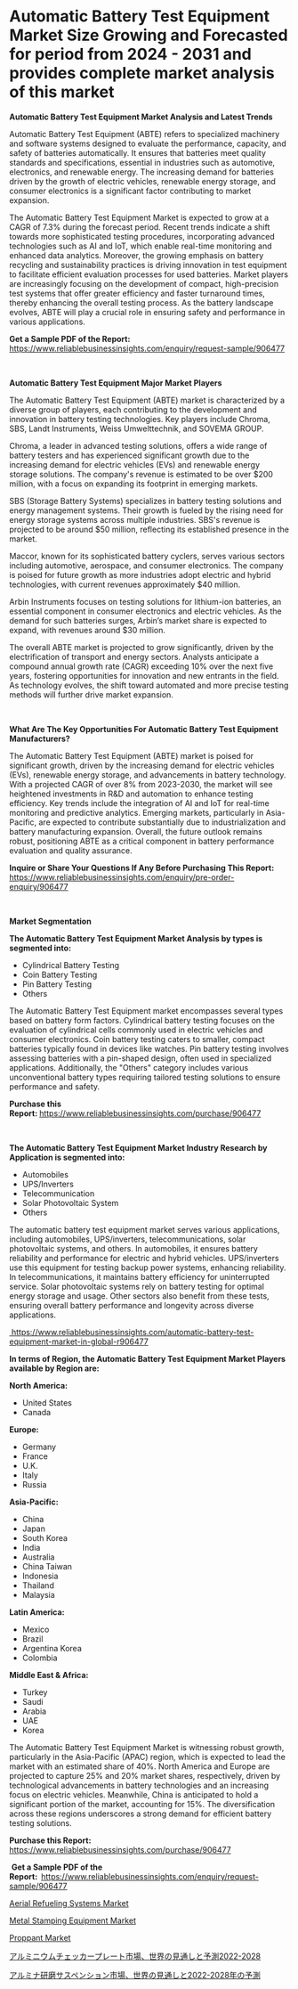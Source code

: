 <p><h1>Automatic Battery Test Equipment Market Size Growing and Forecasted for period from 2024 - 2031 and provides complete market analysis of this market</h1></p><p><strong>Automatic Battery Test Equipment Market Analysis and Latest Trends</strong></p>
<p><p>Automatic Battery Test Equipment (ABTE) refers to specialized machinery and software systems designed to evaluate the performance, capacity, and safety of batteries automatically. It ensures that batteries meet quality standards and specifications, essential in industries such as automotive, electronics, and renewable energy. The increasing demand for batteries driven by the growth of electric vehicles, renewable energy storage, and consumer electronics is a significant factor contributing to market expansion.</p><p>The Automatic Battery Test Equipment Market is expected to grow at a CAGR of 7.3% during the forecast period. Recent trends indicate a shift towards more sophisticated testing procedures, incorporating advanced technologies such as AI and IoT, which enable real-time monitoring and enhanced data analytics. Moreover, the growing emphasis on battery recycling and sustainability practices is driving innovation in test equipment to facilitate efficient evaluation processes for used batteries. Market players are increasingly focusing on the development of compact, high-precision test systems that offer greater efficiency and faster turnaround times, thereby enhancing the overall testing process. As the battery landscape evolves, ABTE will play a crucial role in ensuring safety and performance in various applications.</p></p>
<p><strong>Get a Sample PDF of the Report:&nbsp;</strong> <a href="https://www.reliablebusinessinsights.com/enquiry/request-sample/906477">https://www.reliablebusinessinsights.com/enquiry/request-sample/906477</a></p>
<p>&nbsp;</p>
<p><strong>Automatic Battery Test Equipment Major Market Players</strong></p>
<p><p>The Automatic Battery Test Equipment (ABTE) market is characterized by a diverse group of players, each contributing to the development and innovation in battery testing technologies. Key players include Chroma, SBS, Landt Instruments, Weiss Umwelttechnik, and SOVEMA GROUP.</p><p>Chroma, a leader in advanced testing solutions, offers a wide range of battery testers and has experienced significant growth due to the increasing demand for electric vehicles (EVs) and renewable energy storage solutions. The company's revenue is estimated to be over $200 million, with a focus on expanding its footprint in emerging markets.</p><p>SBS (Storage Battery Systems) specializes in battery testing solutions and energy management systems. Their growth is fueled by the rising need for energy storage systems across multiple industries. SBS's revenue is projected to be around $50 million, reflecting its established presence in the market.</p><p>Maccor, known for its sophisticated battery cyclers, serves various sectors including automotive, aerospace, and consumer electronics. The company is poised for future growth as more industries adopt electric and hybrid technologies, with current revenues approximately $40 million.</p><p>Arbin Instruments focuses on testing solutions for lithium-ion batteries, an essential component in consumer electronics and electric vehicles. As the demand for such batteries surges, Arbin’s market share is expected to expand, with revenues around $30 million.</p><p>The overall ABTE market is projected to grow significantly, driven by the electrification of transport and energy sectors. Analysts anticipate a compound annual growth rate (CAGR) exceeding 10% over the next five years, fostering opportunities for innovation and new entrants in the field. As technology evolves, the shift toward automated and more precise testing methods will further drive market expansion.</p></p>
<p>&nbsp;</p>
<p><strong>What Are The Key Opportunities For Automatic Battery Test Equipment Manufacturers?</strong></p>
<p><p>The Automatic Battery Test Equipment (ABTE) market is poised for significant growth, driven by the increasing demand for electric vehicles (EVs), renewable energy storage, and advancements in battery technology. With a projected CAGR of over 8% from 2023-2030, the market will see heightened investments in R&D and automation to enhance testing efficiency. Key trends include the integration of AI and IoT for real-time monitoring and predictive analytics. Emerging markets, particularly in Asia-Pacific, are expected to contribute substantially due to industrialization and battery manufacturing expansion. Overall, the future outlook remains robust, positioning ABTE as a critical component in battery performance evaluation and quality assurance.</p></p>
<p><strong>Inquire or Share Your Questions If Any Before Purchasing This Report:</strong> <a href="https://www.reliablebusinessinsights.com/enquiry/pre-order-enquiry/906477">https://www.reliablebusinessinsights.com/enquiry/pre-order-enquiry/906477</a></p>
<p>&nbsp;</p>
<p><strong>Market Segmentation</strong></p>
<p><strong>The Automatic Battery Test Equipment Market Analysis by types is segmented into:</strong></p>
<p><ul><li>Cylindrical Battery Testing</li><li>Coin Battery Testing</li><li>Pin Battery Testing</li><li>Others</li></ul></p>
<p><p>The Automatic Battery Test Equipment market encompasses several types based on battery form factors. Cylindrical battery testing focuses on the evaluation of cylindrical cells commonly used in electric vehicles and consumer electronics. Coin battery testing caters to smaller, compact batteries typically found in devices like watches. Pin battery testing involves assessing batteries with a pin-shaped design, often used in specialized applications. Additionally, the "Others" category includes various unconventional battery types requiring tailored testing solutions to ensure performance and safety.</p></p>
<p><strong>Purchase this Report:&nbsp;</strong><a href="https://www.reliablebusinessinsights.com/purchase/906477">https://www.reliablebusinessinsights.com/purchase/906477</a></p>
<p>&nbsp;</p>
<p><strong>The Automatic Battery Test Equipment Market Industry Research by Application is segmented into:</strong></p>
<p><ul><li>Automobiles</li><li>UPS/Inverters</li><li>Telecommunication</li><li>Solar Photovoltaic System</li><li>Others</li></ul></p>
<p><p>The automatic battery test equipment market serves various applications, including automobiles, UPS/inverters, telecommunications, solar photovoltaic systems, and others. In automobiles, it ensures battery reliability and performance for electric and hybrid vehicles. UPS/inverters use this equipment for testing backup power systems, enhancing reliability. In telecommunications, it maintains battery efficiency for uninterrupted service. Solar photovoltaic systems rely on battery testing for optimal energy storage and usage. Other sectors also benefit from these tests, ensuring overall battery performance and longevity across diverse applications.</p></p>
<p><a href="https://www.reliablebusinessinsights.com/automatic-battery-test-equipment-market-in-global-r906477">&nbsp;https://www.reliablebusinessinsights.com/automatic-battery-test-equipment-market-in-global-r906477</a></p>
<p><strong>In terms of Region, the Automatic Battery Test Equipment Market Players available by Region are:</strong></p>
<p>
    <p> <strong> North America: </strong>
        <ul>
            <li>United States</li>
            <li>Canada</li>
        </ul>
        </p> 
    <p> <strong> Europe: </strong>
        <ul>
            <li>Germany</li>
            <li>France</li>
            <li>U.K.</li>
            <li>Italy</li>
            <li>Russia</li>
        </ul>
        </p> 
    <p> <strong> Asia-Pacific: </strong>
        <ul>
            <li>China</li>
            <li>Japan</li>
            <li>South Korea</li>
            <li>India</li>
            <li>Australia</li>
            <li>China Taiwan</li>
            <li>Indonesia</li>
            <li>Thailand</li>
            <li>Malaysia</li>
        </ul>
        </p> 
    <p> <strong> Latin America: </strong>
        <ul>
            <li>Mexico</li>
            <li>Brazil</li>
            <li>Argentina Korea</li>
            <li>Colombia</li>
        </ul>
        </p> 
    <p> <strong> Middle East & Africa: </strong>
        <ul>
            <li>Turkey</li>
            <li>Saudi</li>
            <li>Arabia</li>
            <li>UAE</li>
            <li>Korea</li>
        </ul>
    </p>
    </p>
<p><p>The Automatic Battery Test Equipment Market is witnessing robust growth, particularly in the Asia-Pacific (APAC) region, which is expected to lead the market with an estimated share of 40%. North America and Europe are projected to capture 25% and 20% market shares, respectively, driven by technological advancements in battery technologies and an increasing focus on electric vehicles. Meanwhile, China is anticipated to hold a significant portion of the market, accounting for 15%. The diversification across these regions underscores a strong demand for efficient battery testing solutions.</p></p>
<p><strong>Purchase this Report: </strong><a href="https://www.reliablebusinessinsights.com/purchase/906477">https://www.reliablebusinessinsights.com/purchase/906477</a></p>
<p>&nbsp;<strong>Get a Sample PDF of the Report:&nbsp;&nbsp;</strong><a href="https://www.reliablebusinessinsights.com/enquiry/request-sample/906477">https://www.reliablebusinessinsights.com/enquiry/request-sample/906477</a></p>
<p><strong></strong></p>
<p><p><a href="https://medium.com/@faith.reidt5556/the-aerial-refueling-systems-market-prioritizes-cost-control-and-efficiency-enhancement-cd85f6974659">Aerial Refueling Systems Market</a></p><p><a href="https://www.linkedin.com/pulse/in-depth-analysis-global-metal-stamping-equipment-market-scope-qpntf?trackingId=Zoi4ZH5USj6Sw0L3x0bHKA%3D%3D">Metal Stamping Equipment Market</a></p><p><a href="https://issuu.com/reportprime-2/docs/proppant-market-size-2030.pptx_420437cc2b2431">Proppant Market</a></p><p><a href="https://medium.com/@solomonbode85/aluminum-checkered-plate-market-global-outlook-and-forecast-2022-2028-market-%E3%81%AF-%E3%82%B3%E3%82%B9%E3%83%88%E7%AE%A1%E7%90%86%E3%81%A8%E5%8A%B9%E7%8E%87%E5%90%91%E4%B8%8A%E3%82%92%E5%84%AA%E5%85%88%E3%81%97%E3%81%BE%E3%81%99-db50fae133c7">アルミニウムチェッカープレート市場、世界の見通しと予測2022-2028</a></p><p><a href="https://medium.com/@solomonbode85/alumina-polishing-suspension-market-global-outlook-and-forecast-2022-2028-d47951a90bbe">アルミナ研磨サスペンション市場、世界の見通しと2022-2028年の予測</a></p></p>